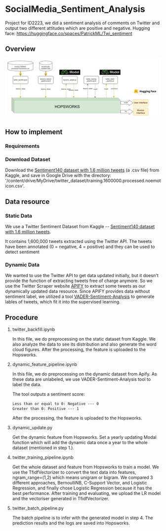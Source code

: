 # SocialMedia_Sentiment_Analysis


Project for ID2223, we did a sentiment analysis of comments on Twitter and output two different attitudes which are positive and negative.
Hugging face: https://huggingface.co/spaces/PatrickML/Twi_sentiment

## Overview
![Whole Pipeline](https://github.com/ZhihanX/SocialMedia_Sentiment_Analysis/blob/main/pipeline.png)
## How to implement
### Requirements
### Download Dataset
Download the [Sentiment140 dataset with 1.6 million tweets](https://www.kaggle.com/datasets/kazanova/sentiment140) (a .csv file) from Kaggle, and save in Google Drive with the directory: '/content/drive/MyDrive/twitter_dataset/training.1600000.processed.noemoticon.csv'.
## Data resource
### Static Data
We use a Twitter Sentiment Dataset from Kaggle -- [Sentiment140 dataset with 1.6 million tweets](https://www.kaggle.com/datasets/kazanova/sentiment140).

It contains 1,600,000 tweets extracted using the Twitter API. The tweets have been annotated (0 = negative, 4 = positive) and they can be used to detect sentiment 

### Dynamic Data
We wanted to use the Twitter API to get data updated initially, but it doesn't provide the function of extracting tweets free of charge anymore. So we use the Twitter Scraper website [APIFY](https://console.apify.com/) to extract some tweets as our dynamically updated data resource. Since APIFY provides data without sentiment label, we utilized a tool [VADER-Sentiment-Analysis](https://github.com/cjhutto/vaderSentiment) to generate lables of tweets, which fit it into the supervised learning.

## Procedure
1. twitter_backfill.ipynb
   
   In this file, we do preprocessing on the static dataset from Kaggle. We also analyze the data to see its distribution and also generate the word cloud figures. After the processing, the feature is uploaded to the Hopsworks.
   
2. dynamic_feature_pipeline.ipynb

   In this file, we do preprocessing on the dynamic dataset from Apify. As these data are unlabeled, we use VADER-Sentiment-Analysis tool to label the data.

   The tool outputs a sentiment score:
   ```
   Less than or equal to 0: Negative --- 0
   Greater than 0: Positive --- 1
   ```
    After the processing, the feature is uploaded to the Hopsworks.
   
3. dynamic_update.py

   Get the dynamic feature from Hopsworks. Set a yearly updating Modal function which will add the dynamic data once a year to the whole dataset (mentioned in step 1.).
4. twitter_training_pipeline.ipynb

   Get the whole dataset and feature from Hopsworks to train a model. We use the TfidfVectorizer to convert the text data into features, ngram_range=(1,2) which means unigram or bigram. We compared 3 different approaches, BernoulliNB, C-Support Vector, and Logistic Regression, and finally chose Logistic Regression because it has the best performance. After training and evaluating, we upload the LR model and the vectoriser generated in TfidfVectorizer.

5. twitter_batch_pipeline.py

   The batch pipeline is to infer with the generated model in step 4. The prediction results and the logs are saved into Hopsworks.
